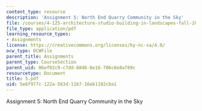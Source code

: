 ```yaml
---
content_type: resource
description: 'Assignment 5: North End Quarry Community in the Sky'
file: /courses/4-125-architecture-studio-building-in-landscapes-fall-2002/5e6f977c122a563d11b716eb1192cba1_5.pdf
file_type: application/pdf
learning_resource_types:
- Assignments
license: https://creativecommons.org/licenses/by-nc-sa/4.0/
ocw_type: OCWFile
parent_title: Assignments
parent_type: CourseSection
parent_uid: 06ef02c9-c7dd-6848-6e16-706c6e8af69c
resourcetype: Document
title: 5.pdf
uid: 5e6f977c-122a-563d-11b7-16eb1192cba1
---
```

Assignment 5: North End Quarry Community in the Sky